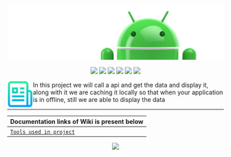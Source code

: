 ![Banner](images/Logo-new.png)


<p align="center">
<a><img src="https://img.shields.io/badge/Retrofit-For--Network-lightgrey"></a>
<a><img src="https://img.shields.io/badge/Coil-For%20Image%20Loading-blue" ></a>
<a><img src="https://img.shields.io/badge/DataStore%20Preferences-key--Value--Pairs--Storage-orange"></a>
<a><img src="https://img.shields.io/badge/Kotlin--Dsl-For--Dependencies-red"></a>
<a><img src="https://img.shields.io/badge/Room-Local--Storage-yellow"></a>
<a><img src="https://img.shields.io/badge/Hilt-Dependency%20Injection-green"></a>
</p>

<p align="center"><a><img align="left" src="https://github.com/devrath/devrath/blob/master/images/description.png" width="60" height="60" alt="Description" title="Description"></a></p> 
In this project we will call a api and get the data and display it, along with it we are caching it locally so that when your application is in offline, still we are able to display the data

---


| **Documentation links of Wiki is present below** |
| --- |
| [```Tools used in project```](https://github.com/devrath/DroidFoodApplication/wiki/Tools-used-in-project) |


<p align="center">
<a><img src="https://forthebadge.com/images/badges/built-for-android.svg"></a>
</p>
